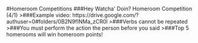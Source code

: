 <br/>
#Homeroom Competitions
###Hey Watcha' Doin? Homeroom Competition (4/1)
>###Example video: https://drive.google.com/?authuser=0#folders/0B2N9fINMa_zCR0l
>###Verbs cannot be repeated
>###You must perform the action the person before you said
>###Top 5 homerooms will win homeroom points!

<!--###At the Soccer Field (Gym if raining)
####Rules:
>####3 participants per homeroom
>####Handkerchiefs will be tied around the participants' legs
>####The handkerchief must be on until you finish the race
>####The race will be 10 meters long
>####You will have to go to the cone on the other side and then come back
###Homeroom reps, don't forget to choose representatives for the competition.-->

<!--# Look At the Books Drive

### When: 5/20-6/3
### What: Collecting gently used books to help raise money for Nepal earthquake relief
### _The books will be sold to the Recycle Bookstore, and all profits will be donated_
### Where: Collection boxes are located in both locker rooms and in front of the MP room-->

